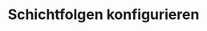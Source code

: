 ---
layout: collection
title: Schichtfolgen konfigurieren
description: Erfahre, wie du Schichtfolgen erstellst.
redirect_to:
  - https://academy.injixo.com/scheduling-configuration/planconfig-060-de-set-up-shift-sequences
---